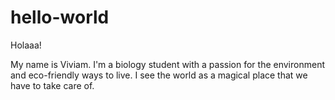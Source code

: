 # hello-world

Holaaa!

My name is Viviam. I'm a biology student with a passion for the environment and eco-friendly ways to live. I see the world as a magical place that we have to take care of.

